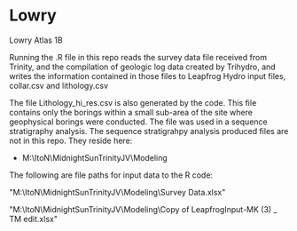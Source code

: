 # Lowry
Lowry Atlas 1B

Running the .R file in this repo reads the survey data file received from Trinity, and the compilation of geologic log data created by Trihydro, and writes the information contained in those files to Leapfrog Hydro input files, collar.csv and lithology.csv

The file Lithology_hi_res.csv is also generated by the code.  This file contains only the borings within a small sub-area of the site where geophysical borings were conducted.  The file was used in a sequence stratigraphy analysis.  The sequence stratigrahpy analysis produced files are not in this repo.   They reside here:
- M:\ItoN\MidnightSunTrinityJV\Modeling


The following are file paths for input data to the R code:

"M:\ItoN\MidnightSunTrinityJV\Modeling\Survey Data.xlsx"

"M:\ItoN\MidnightSunTrinityJV\Modeling\Copy of LeapfrogInput-MK (3) _ TM edit.xlsx"
